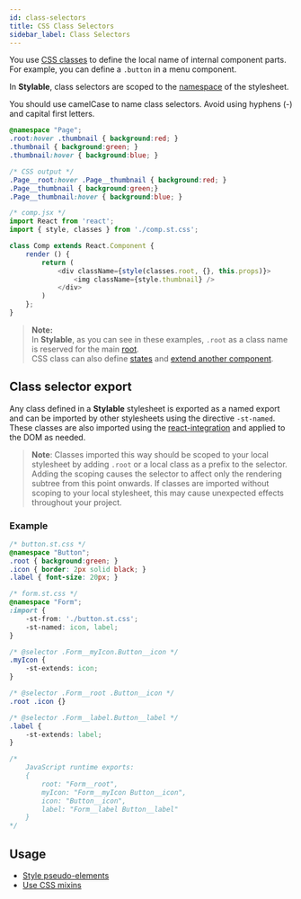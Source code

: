 ```yaml
---
id: class-selectors
title: CSS Class Selectors
sidebar_label: Class Selectors
---
```


You use [CSS classes](https://developer.mozilla.org/en-US/docs/Web/CSS/Class_selectors) to define the local name of internal component parts. For example, you can define a `.button` in a menu component.

In **Stylable**, class selectors are scoped to the [namespace](./namespace.md) of the stylesheet. 

You should use camelCase to name class selectors. Avoid using hyphens (-) and capital first letters.

```css
@namespace "Page";
.root:hover .thumbnail { background:red; }
.thumbnail { background:green; }
.thumbnail:hover { background:blue; }
```

```css
/* CSS output */
.Page__root:hover .Page__thumbnail { background:red; }
.Page__thumbnail { background:green;}
.Page__thumbnail:hover { background:blue; }
```

```js
/* comp.jsx */
import React from 'react';
import { style, classes } from './comp.st.css';

class Comp extends React.Component {
    render () {
        return (
            <div className={style(classes.root, {}, this.props)}>
                <img className={style.thumbnail} />
            </div>
        )
    };
}
```

> **Note:**  
> In **Stylable**, as you can see in these examples, `.root` as a class name is reserved for the main [root](./root.md).  
> CSS class can also define [states](./pseudo-classes) and [extend another component](./extend-stylesheet.md).

## Class selector export

Any class defined in a **Stylable** stylesheet is exported as a named export and can be imported by other stylesheets using the directive `-st-named`. These classes are also imported using the [react-integration](../getting-started/react-integration.md) and applied to the DOM as needed.

> **Note**:
> Classes imported this way should be scoped to your local stylesheet by adding `.root` or a local class as a prefix to the selector. Adding the scoping causes the selector to affect only the rendering subtree from this point onwards. If classes are imported without scoping to your local stylesheet, this may cause unexpected effects throughout your project.

### Example

```css
/* button.st.css */
@namespace "Button";
.root { background:green; }
.icon { border: 2px solid black; } 
.label { font-size: 20px; } 
```

```css
/* form.st.css */
@namespace "Form";
:import {
    -st-from: './button.st.css';
    -st-named: icon, label; 
}

/* @selector .Form__myIcon.Button__icon */
.myIcon { 
    -st-extends: icon; 
}

/* @selector .Form__root .Button__icon */
.root .icon {}

/* @selector .Form__label.Button__label */
.label {
    -st-extends: label;
}
```

```css
/* 
    JavaScript runtime exports:
    {
        root: "Form__root",
        myIcon: "Form__myIcon Button__icon",
        icon: "Button__icon",
        label: "Form__label Button__label"
    }
*/
```

## Usage

* [Style pseudo-elements](./pseudo-elements.md)
* [Use CSS mixins](./mixins.md)
